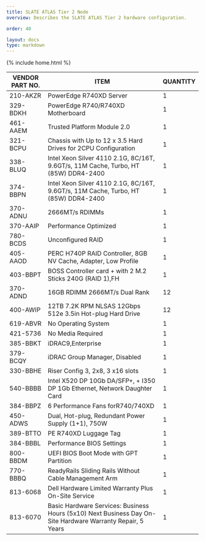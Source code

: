 ```yaml
---
title: SLATE ATLAS Tier 2 Node
overview: Describes the SLATE ATLAS Tier 2 hardware configuration.

order: 40

layout: docs
type: markdown
---
```

{% include home.html %}

| VENDOR PART NO. | ITEM | QUANTITY | 
|--------- | -------------------------------------------------------------------------------------- | --- |
| 210-AKZR | PowerEdge R740XD Server                                                                | 1 |
| 329-BDKH | PowerEdge R740/R740XD Motherboard                                                      | 1 |
| 461-AAEM | Trusted Platform Module 2.0                                                            | 1 |
| 321-BCPU | Chassis with Up to 12 x 3.5 Hard Drives for 2CPU Configuration                         | 1 |
| 338-BLUQ | Intel Xeon Silver 4110 2.1G, 8C/16T, 9.6GT/s, 11M Cache, Turbo, HT (85W) DDR4-2400     | 1 |
| 374-BBPN | Intel Xeon Silver 4110 2.1G, 8C/16T, 9.6GT/s, 11M Cache, Turbo, HT (85W) DDR4-2400     | 1 |
| 370-ADNU | 2666MT/s RDIMMs                                                                        | 1 | 
| 370-AAIP | Performance Optimized                                                                  | 1 |
| 780-BCDS | Unconfigured RAID                                                                      | 1 |
| 405-AAOD | PERC H740P RAID Controller, 8GB NV Cache, Adapter, Low Profile                         | 1 |
| 403-BBPT | BOSS Controller card + with 2 M.2 Sticks 240G (RAID 1),FH                              | 1 |
| 370-ADND | 16GB RDIMM 2666MT/s Dual Rank                                                          | 12 |
| 400-AWIP | 12TB 7.2K RPM NLSAS 12Gbps 512e 3.5in Hot-plug Hard Drive                              | 12 |
| 619-ABVR | No Operating System                                                                    | 1 | 
| 421-5736 | No Media Required                                                                      | 1 |
| 385-BBKT | iDRAC9,Enterprise                                                                      | 1 |
| 379-BCQY | iDRAC Group Manager, Disabled                                                          | 1 |
| 330-BBHE | Riser Config 3, 2x8, 3 x16 slots                                                       | 1 | 
| 540-BBBB | Intel X520 DP 10Gb DA/SFP+, + I350 DP 1Gb Ethernet, Network Daughter Card              | 1 |
| 384-BBPZ | 6 Performance Fans forR740/740XD                                                       | 1 |
| 450-ADWS | Dual, Hot-plug, Redundant Power Supply (1+1), 750W                                     | 1 |
| 389-BTTO | PE R740XD Luggage Tag                                                                  | 1 | 
| 384-BBBL | Performance BIOS Settings                                                              | 1 |
| 800-BBDM | UEFI BIOS Boot Mode with GPT Partition                                                 | 1 |
| 770-BBBQ | ReadyRails Sliding Rails Without Cable Management Arm                                  | 1 |
| 813-6068 | Dell Hardware Limited Warranty Plus On-Site Service                                    | 1 |
| 813-6070 | Basic Hardware Services: Business Hours (5x10) Next Business Day On-Site Hardware Warranty Repair, 5 Years | 1 |


